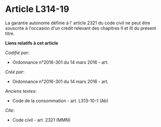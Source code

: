 # Article L314-19

La garantie autonome définie à l' article 2321 du code civil  ne peut être souscrite à l'occasion d'un crédit relevant des
chapitres II et III du présent titre.

**Liens relatifs à cet article**

_Codifié par_:

  - Ordonnance n°2016-301 du 14 mars 2016 - art.

_Créé par_:

  - Ordonnance n°2016-301 du 14 mars 2016 - art.

_Anciens textes_:

  - Code de la consommation - art. L313-10-1 (Ab)

_Cite_:

  - Code civil - art. 2321 (MMN)
